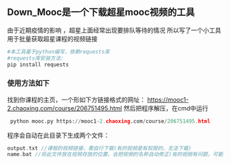 ## Down_Mooc是一个下载超星mooc视频的工具
由于近期疫情的影响 ，超星上面经常出现要排队等待的情况 
所以写了一个小工具 用于批量获取超星课程的视频链接
```python
#本工具基于python编写，依赖requests库
#requests库安装方法:
pip install requests
```
### 使用方法如下
找到你课程的主页，一个形如下方链接格式的网址：
https://mooc1-2.chaoxing.com/course/206751495.html
然后把程序解压，在cmd中运行  
```python
 python mooc.py https://mooc1-2.chaoxing.com/course/206751495.html
```
程序会自动在此目录下生成两个文件：
```c++
output.txt //课程的视频链接，需自行下载(有的视频是有权限的，无法下载)
name.bat //将此文件放在视频存放的位置，会把视频的名称自动修正(有的视频有问题，可能老师的命名方式比较奇怪，先鸽着)
```
